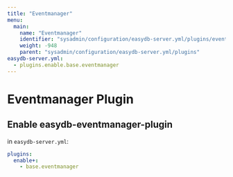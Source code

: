 ```yaml
---
title: "Eventmanager"
menu:
  main:
    name: "Eventmanager"
    identifier: "sysadmin/configuration/easydb-server.yml/plugins/eventmanager"
    weight: -948
    parent: "sysadmin/configuration/easydb-server.yml/plugins"
easydb-server.yml:
  - plugins.enable.base.eventmanager
---
```


# Eventmanager Plugin

## Enable easydb-eventmanager-plugin

in `easydb-server.yml`:

```yaml
plugins:
  enable+:
    - base.eventmanager
```